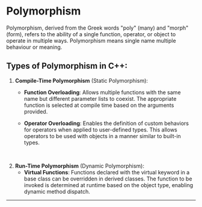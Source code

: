 # Polymorphism
Polymorphism, derived from the Greek words "poly" (many) and "morph" (form), refers to the ability of a single function, operator, or object to operate in multiple ways. Polymorphism means single name multiple behaviour or meaning.
<br>

## Types of Polymorphism in C++:
1. **Compile-Time Polymorphism** (Static Polymorphism):
    - **Function Overloading**: Allows multiple functions with the same name but different parameter lists to coexist. The appropriate function is selected at compile time based on the arguments provided.
    
    - **Operator Overloading**: Enables the definition of custom behaviors for operators when applied to user-defined types. This allows operators to be used with objects in a manner similar to built-in types.

<br>

2. **Run-Time Polymorphism** (Dynamic Polymorphism):
    - **Virtual Functions**: Functions declared with the virtual keyword in a base class can be overridden in derived classes. The function to be invoked is determined at runtime based on the object type, enabling dynamic method dispatch.

---
